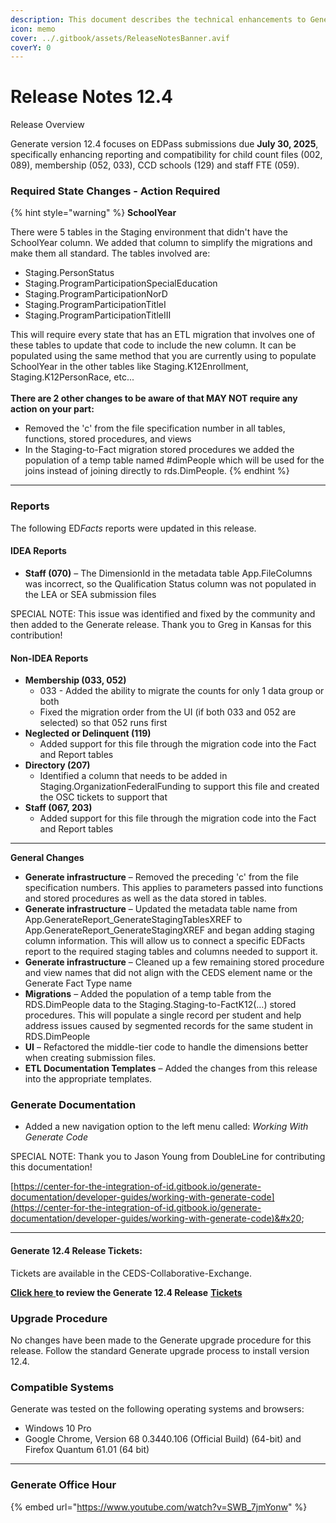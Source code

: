 ```yaml
---
description: This document describes the technical enhancements to Generate version 12.4.
icon: memo
cover: ../.gitbook/assets/ReleaseNotesBanner.avif
coverY: 0
---
```


# Release Notes 12.4

Release Overview

Generate version 12.4 focuses on EDPass submissions due **July 30, 2025**, specifically enhancing reporting and compatibility for child count files (002, 089), membership (052, 033), CCD schools (129) and staff FTE (059).&#x20;

### Required State Changes - Action Required​

{% hint style="warning" %}
**SchoolYear**

There were 5 tables in the Staging environment that didn't have the SchoolYear column. We added that column to simplify the migrations and make them all standard. The tables involved are:​

* Staging.PersonStatus​
* Staging.ProgramParticipationSpecialEducation​
* Staging.ProgramParticipationNorD​
* Staging.ProgramParticipationTitleI​
* Staging.ProgramParticipationTitleIII&#x20;



This will require every state that has an ETL migration that involves one of these tables to update that code to include the new column. It can be populated using the same method that you are currently using to populate SchoolYear in the other tables like Staging.K12Enrollment, Staging.K12PersonRace, etc...​\
​\
**There are 2 other changes to be aware of that MAY NOT require any action on your part:**

* Removed the 'c' from the file specification number in all tables, functions, stored procedures, and views​
* In the Staging-to-Fact migration stored procedures we added the population of a temp table named #dimPeople which will be used for the joins instead of joining directly to rds.DimPeople.
{% endhint %}

***

### Reports

The following E&#x44;_&#x46;acts_ reports were updated in this release.

#### IDEA Reports

* **Staff (070)** – The DimensionId in the metadata table App.FileColumns was incorrect, so the Qualification Status column was not populated in the LEA or SEA submission files

SPECIAL NOTE: This issue was identified and fixed by the community and then added to the Generate release. Thank you to Greg in Kansas for this contribution!

#### Non-IDEA Reports

* **Membership (033, 052)**
  * 033 - Added the ability to migrate the counts for only 1 data group or both​
  * Fixed the migration order from the UI (if both 033 and 052 are selected) so that 052 runs first
* **Neglected or Delinquent (119)**&#x20;
  * Added support for this file through the migration code into the Fact and Report tables
* **Directory (207)**&#x20;
  * Identified a column that needs to be added in Staging.OrganizationFederalFunding to support this file and created the OSC tickets to support that
* **Staff (067, 203)**
  * Added support for this file through the migration code into the Fact and Report tables

***

**General Changes**

* **Generate infrastructure** – Removed the preceding 'c' from the file specification numbers. This applies to parameters passed into functions and stored procedures as well as the data stored in tables.​
* **Generate infrastructure** – Updated the metadata table name from App.GenerateReport\_GenerateStagingTablesXREF to App.GenerateReport\_GenerateStagingXREF and began adding staging column information. This will allow us to connect a specific EDFacts report to the required staging tables and columns needed to support it.​
* **Generate infrastructure** – Cleaned up a few remaining stored procedure and view names that did not align with the CEDS element name or the Generate Fact Type name​
* **Migrations** – Added the population of a temp table from the RDS.DimPeople data to the Staging.Staging-to-FactK12(…) stored procedures. This will populate a single record per student and help address issues caused by segmented records for the same student in RDS.DimPeople ​
* **UI** – Refactored the middle-tier code to handle the dimensions better when creating submission files.​
* **ETL Documentation Templates** – Added the changes from this release into the appropriate templates.

### Generate Documentation

* Added a new navigation option to the left menu called: _Working With Generate Code_

SPECIAL NOTE: Thank you to Jason Young from DoubleLine for contributing this documentation!&#x20;

[https://center-for-the-integration-of-id.gitbook.io/generate-documentation/developer-guides/working-with-generate-code](https://center-for-the-integration-of-id.gitbook.io/generate-documentation/developer-guides/working-with-generate-code)&#x20;

***

#### Generate 12.4 Release Tickets:

Tickets are available in the CEDS-Collaborative-Exchange.&#x20;

[**Click here** ](https://github.com/CEDS-Collaborative-Exchange/Generate/issues?q=is%3Aissue%20state%3Aopen%20label%3Av12.4)**to review the Generate 12.4 Release** [**Tickets**](https://github.com/CEDS-Collaborative-Exchange/Generate/issues?q=is%3Aissue%20state%3Aopen%20label%3Av12.4)

### Upgrade Procedure

No changes have been made to the Generate upgrade procedure for this release. Follow the standard Generate upgrade process to install version 12.4.

### Compatible Systems

Generate was tested on the following operating systems and browsers:

* Windows 10 Pro
* Google Chrome, Version 68 0.3440.106 (Official Build) (64-bit) and Firefox Quantum 61.01 (64 bit)

***

### Generate Office Hour

{% embed url="https://www.youtube.com/watch?v=SWB_7jmYonw" %}

